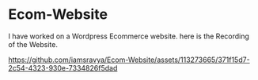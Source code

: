 # Ecom-Website
I have worked on a Wordpress Ecommerce website. here is the Recording of the Website.


https://github.com/iamsravya/Ecom-Website/assets/113273665/371f15d7-2c54-4323-930e-7334826f5dad


